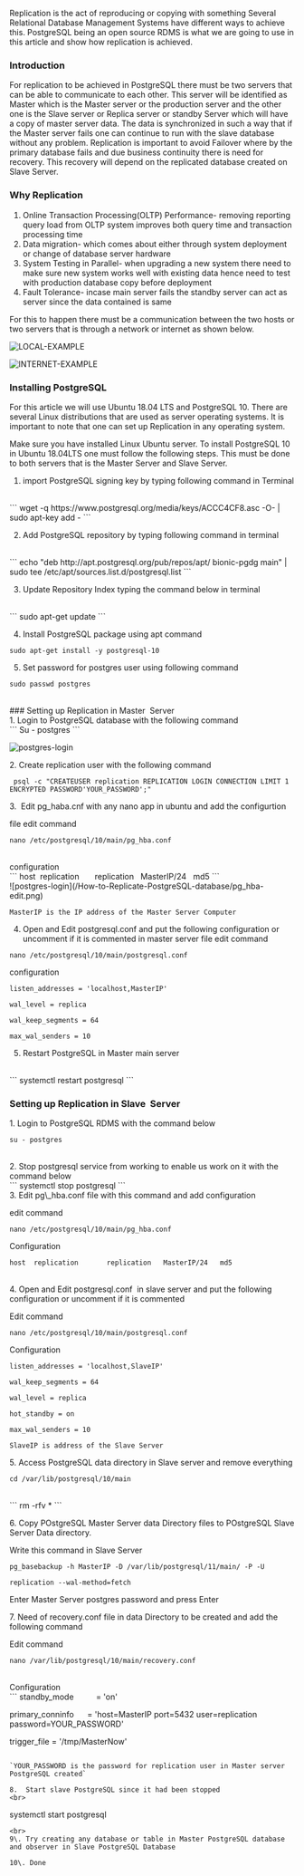 Replication is the act of reproducing or copying with something Several Relational Database Management Systems have different ways to achieve this. PostgreSQL being an open source RDMS is what we are going to use in this article and show how replication is achieved.

### Introduction

For replication to be achieved in PostgreSQL there must be two servers that can be able to communicate to each other. This server will be identified as Master which is the Master server or the production server and the other one is the Slave server or Replica server or standby Server which will have a copy of master server data. The data is synchronized in such a way that if the Master server fails one can continue to run with the slave database without any problem.
Replication is important to avoid Failover where by the primary database fails and due business continuity there is need for recovery. This recovery will depend on the replicated database created on Slave Server.

### Why Replication

1. Online Transaction Processing(OLTP) Performance- removing reporting query load from OLTP system improves both query time and transaction processing time
2. Data migration- which comes about either through system deployment or change of database server hardware
3. System Testing in Parallel- when upgrading a new system there need to make sure new system works well with existing data hence need to test with production database copy before deployment
4. Fault Tolerance- incase main server fails the standby server can act as server since the data contained is same

For this to happen there must be a communication between the two hosts or two servers that is through a network or internet as shown below.

![LOCAL-EXAMPLE](/How-to-Replicate-PostgreSQL-database/local-network.png)

![INTERNET-EXAMPLE](/How-to-Replicate-PostgreSQL-database/internet-network.png)

### Installing PostgreSQL

For this article we will use Ubuntu 18.04 LTS and PostgreSQL 10. There are several Linux distributions that are used as server operating systems. It is important to note that one can set up Replication in any operating system.

Make sure you have installed Linux Ubuntu server. To install PostgreSQL 10 in Ubuntu 18.04LTS one must follow the following steps. This must be done to both servers that is the Master Server and Slave Server.

1. import PostgreSQL signing key by typing following command in Terminal

<br>
```
wget -q https://www.postgresql.org/media/keys/ACCC4CF8.asc -O- | sudo apt-key add -
```

2. Add PostgreSQL repository by typing following command in terminal

<br>
```
echo "deb http://apt.postgresql.org/pub/repos/apt/ bionic-pgdg main" | 
sudo tee /etc/apt/sources.list.d/postgresql.list
```

3. Update Repository Index typing the command below in terminal

<br>
```
sudo apt-get update
```

4. Install PostgreSQL package using apt command

```
sudo apt-get install -y postgresql-10
```

5. Set password for postgres user using following command

```
sudo passwd postgres
```
<br>
### Setting up Replication in Master  Server
<br>
1. Login to PostgreSQL database with the following command

<br>
```
Su - postgres
```

![postgres-login](/How-to-Replicate-PostgreSQL-database/postgres-login.png)

2. Create replication user with the following command
<br>
```
 psql -c "CREATEUSER replication REPLICATION LOGIN CONNECTION LIMIT 1 ENCRYPTED PASSWORD'YOUR_PASSWORD';"
```

3.  Edit pg\_haba.cnf with any nano app in ubuntu and add the configurtion

file edit command
<br>
```
nano /etc/postgresql/10/main/pg_hba.conf
```
<br>
configuration
<br>
```
host  replication       replication   MasterIP/24   md5
```
<br>
![postgres-login](/How-to-Replicate-PostgreSQL-database/pg_hba-edit.png)

`MasterIP is the IP address of the Master Server Computer`

4. Open and Edit postgresql.conf and put the following configuration or uncomment if it is commented in master server
file edit command

```
nano /etc/postgresql/10/main/postgresql.conf
```

configuration
<br>
```
listen_addresses = 'localhost,MasterIP'

wal_level = replica

wal_keep_segments = 64

max_wal_senders = 10
```

5. Restart PostgreSQL in Master main server

<br>
```
systemctl restart postgresql
```

### Setting up Replication in Slave  Server

1. Login to PostgreSQL RDMS with the command below
<br>
```
su - postgres
```
<br>
2. Stop postgresql service from working to enable us work on it with the command below
<br>
```
systemctl stop postgresql
```
<br>
3. Edit pg\_hba.conf file with this command and add configuration

edit command

```
nano /etc/postgresql/10/main/pg_hba.conf
```

Configuration
<br>
```
host  replication       replication   MasterIP/24   md5
```
<br>
4. Open and
Edit postgresql.conf<span style="mso-spacerun:yes">&nbsp;&nbsp;</span>in slave
server and put the following configuration or uncomment if it is commented

Edit command
<br>
```
nano /etc/postgresql/10/main/postgresql.conf
```

Configuration
<br>
```
listen_addresses = 'localhost,SlaveIP'

wal_keep_segments = 64

wal_level = replica

hot_standby = on

max_wal_senders = 10
```

`SlaveIP is address of the Slave Server`

5. Access PostgreSQL data directory in Slave server and remove everything
<br>
```
cd /var/lib/postgresql/10/main
```
<br>
```
rm -rfv *
```

6. Copy POstgreSQL Master Server data Directory files to POstgreSQL Slave Server Data directory.

Write this command in Slave Server

```
pg_basebackup -h MasterIP -D /var/lib/postgresql/11/main/ -P -U

replication --wal-method=fetch
```

Enter Master Server postgres password and press Enter

7. Need of recovery.conf file in data Directory to be created and add the following command

Edit command
<br>
```
nano /var/lib/postgresql/10/main/recovery.conf
```
<br>
Configuration
<br>
```
standby_mode          = 'on'

primary_conninfo      = 'host=MasterIP port=5432 user=replication password=YOUR_PASSWORD'

trigger_file = '/tmp/MasterNow'
```

`YOUR_PASSWORD is the password for replication user in Master server PostgreSQL created`

8.  Start slave PostgreSQL since it had been stopped
<br>
```
systemctl start postgresql
```
<br>
9\. Try creating any database or table in Master PostgreSQL database and observer in Slave PostgreSQL Database

10\. Done